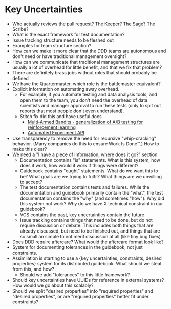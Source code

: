# Key Uncertainties
- Who actually reviews the pull request? The Keeper? The Sage? The Scribe?
- What is the exact framework for test documentation?
- Issue tracking structure needs to be fleshed out
- Examples for team structure section?
- How can we make it more clear that the DDD teams are autonomous and don't need or have traditional management oversight?
- How can we communicate that traditional management structures are usually a lot of overhead for little benefit, and that we fix that problem?
- There are definitely brass jobs without roles that should probably be defined
- We have the Quartermaster, which role is the battlemaster equivalent?
- Explicit information on automating away overhead. 
  - For example, if you automate testing and data analysis tools, and open them to the team, you don't need the overhead of data scientists and manager approval to run these tests (only to spit out reports that most people don't even understand). 
  - Stitch fix did this and have useful docs
    - [Multi-Armed Bandits - generalization of A/B testing for reinforcement learning](https://multithreaded.stitchfix.com/blog/2020/08/05/bandits/)
    - [Automated Experiment API](https://multithreaded.stitchfix.com/blog/2019/07/30/building-centralized-experimental-platform/)
- Use transparency to remove the need for recursive "whip-cracking" behavior. (Many companies do this to ensure Work Is Done:tm:.) How to make this clear?
- We need a "I have a piece of information, where does it go?" section
  - Documentation contains "is" statements. What is this system, how does it work, how would it work if things were different?
  - Guidebook contains "ought" statements. What do we want this to be? What goals are we trying to fulfil? What things are we unwilling to accept?
  - The test documentation contains tests and failures. While the documentation and guidebook primarily contain the "what", the test documentation contains the "why" (and sometimes "how"). Why did this system not work? Why do we have X technical constraint in our guidebook? 
  - VCS contains the past, key uncertainties contain the future
  - Issue tracking contains things that need to be done, but do not require discussion or debate. This includes both things that are already discussed, but need to be finished out, and things that are so small an simple to not merit discussion at all (like tiny bug fixes)
- Does DDD require aftercare? What would the aftercare format look like?
- System for documenting tolerances in the guidebook, not just constraints.
- Assimilation is starting to use a {key uncertainties, constraints, desired properties} system for its distributed guidebook. What should we steal from this, and how?
  - Should we add "tolerances" to this little framework?
- Should key uncertainties have UUIDs for reference in external systems? How would we go about this scalably?
- Should we split "desired properties" into "required properties" and "desired properties", or are "required properties" better fit under constraints?
